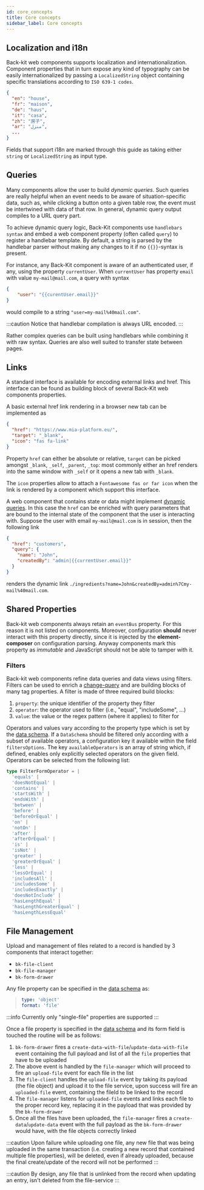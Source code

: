 ```yaml
---
id: core_concepts
title: Core concepts
sidebar_label: Core concepts
---
```

## Localization and i18n

Back-kit web components supports localization and internationalization. Component properties that in turn expose any kind
of typography can be easily internationalized by passing a `LocalizedString` object containing specific translations according
to `ISO 639-1 codes`.

```json
{
  "en": "house",
  "fr": "maison",
  "de": "haus",
  "it": "casa",
  "zh": "房子",
  "ar": "منزل",
  ...
}
```

Fields that support i18n are marked through this guide as taking either `string` or `LocalizedString` as input type.

## Queries

Many components allow the user to build *dynamic queries*. Such queries are really helpful when an event needs to be aware
of situation-specific data, such as, while clicking a button onto a given table row, the event must be intertwined with
data of that row. In general, dynamic query output compiles to a URL query part.

To achieve dynamic query logic, Back-Kit components use `handlebars syntax`
and embed a web component property (often called `query`) to register a handlebar template. By default, a string is parsed
by the handlebar parser without making any changes to it if no `{{}}`-syntax is present.

For instance, any Back-Kit component is aware of an authenticated user, if any, using the property `currentUser`. When
`currentUser` has property `email` with value `my-mail@mail.com`, a query with syntax

```json
{
    "user": "{{curentUser.email}}"
}
```

would compile to a string `"user=my-mail%40mail.com"`.

:::caution
Notice that handlebar compilation is always URL encoded.
:::

Rather complex queries can be built using handlebars while combining it with raw syntax. Queries are also well suited to
transfer state between pages.

## Links

A standard interface is available for encoding external links and href. This interface can be found as building block of
several Back-Kit web components properties.

A basic external href link rendering in a browser new tab can be implemented as

```json
{
  "href": "https://www.mia-platform.eu/",
  "target": "_blank",
  "icon": "fas fa-link"
}
```

Property `href` can either be absolute or relative, `target` can be picked amongst `_blank`, `_self`, `_parent`, `_top`:
most commonly either an href renders into the same window with `_self` or it opens a new tab with `_blank`.

The `icon` properties allow to attach a `Fontawesome fas or far icon`
when the link is rendered by a component which support this interface.

A web component that contains state or data might implement [dynamic queries](#queries). In this case the `href` can be
enriched with query parameters that are bound to the internal state of the component that the user is interacting with.
Suppose the user with email `my-mail@mail.com` is in session, then the following link

```json
{
  "href": "customers",
  "query": {
    "name": "John",
    "createdBy": "admin|{{currentUser.email}}"
  }
}
```

renders the dynamic link `./ingredients?name=John&createdBy=admin%7Cmy-mail%40mail.com`.

## Shared Properties

Back-kit web components always retain an `eventBus` property. For this reason it is not listed on components. Moreover,
configuration **should** never interact with this property directly, since it is injected by the **element-composer** on
configuration parsing. Anyway components mark this property as *immutable* and JavaScript should not be able to tamper with it.

### Filters

Back-kit web components refine data queries and data views using filters. Filters can be used to enrich a
[change-query](Events#change-query) and are building blocks of many tag properties. A filter is made of three
required build blocks:

1. `property`: the unique identifier of the property they filter
2. `operator`: the operator used to filter (i.e., "equal", "includeSome", ...)
3. `value`: the value or the regex pattern (where it applies) to filter for

Operators and values vary according to the property type which is set by the [data schema](Page_layout#data-schema).
If a `DataSchema` should be filtered only according with a subset of available operators, a configuration key it available within
the field `filtersOptions`. The key `availableOperators` is an array of string which, if defined, enables only explicitly selected operators on the given field.
Operators can be selected from the following list:

```typescript
type FilterFormOperator = |
  'equals' |
  'doesNotEqual' |
  'contains' |
  'startsWith' |
  'endsWith' |
  'between' |
  'before' |
  'beforeOrEqual' |
  'on' |
  'notOn' |
  'after' |
  'afterOrEqual' |
  'is' |
  'isNot' |
  'greater' |
  'greaterOrEqual' |
  'less' |
  'lessOrEqual' |
  'includesAll' |
  'includesSome' |
  'includesExactly' |
  'doesNotInclude' |
  'hasLengthEqual' |
  'hasLengthGreaterEqual' |
  'hasLengthLessEqual'
```

## File Management

Upload and management of files related to a record is handled by 3 components that interact together:

- `bk-file-client`
- `bk-file-manager`
- `bk-form-drawer`

Any file property can be specified in the [data schema](Page_layout#data-schema) as:
>
> ``` yaml
> type: 'object'
> format: 'file'
> ```

:::info Currently only "single-file" properties are supported :::

Once a file property is specified in the [data schema](Page_layout#data-schema) and its form field is touched the routine will be as follows:

 1. `bk-form-drawer` fires a `create-data-with-file`/`update-data-with-file` event containing the full payload and list of all the `file` properties that have to be uploaded
 2. The above event is handled by the `file-manager` which will proceed to fire an `upload-file` event for each file in the list
 3. The `file-client` handles the `upload-file` event by taking its payload (the file object) and upload it to the file service, upon success will fire an `uploaded-file` event, containing the fileId to be linked to the record
 4. The `file-manager` listens for `uploaded-file` events and links each file to the proper record key, replacing it in the payload that was provided by the `bk-form-drawer`
 5. Once all the files have been uploaded, the `file-manager` fires a `create-data`/`update-data` event with the full payload as the `bk-form-drawer` would have, with the file objects correctly linked

:::caution Upon failure while uploading one file, any new file that was being uploaded in the same transaction (i.e. creating a new record that contained multiple file properties), will be deleted, even if already uploaded, because the final create/update of the record will not be performed :::

:::caution By design, any file that is unlinked from the record when updating an entry, isn't deleted from the file-service :::
